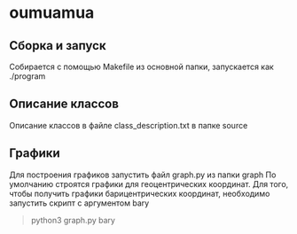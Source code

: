 # oumuamua

## Сборка и запуск
Собирается с помощью Makefile из основной папки, запускается как ./program

## Описание классов
Описание классов в файле class_description.txt в папке source

## Графики
Для построения графиков запустить файл graph.py из папки graph
По умолчанию строятся графики для геоцентрических координат. Для того, чтобы получить графики барицентрических координат, необходимо запустить скрипт с аргументом bary
> python3 graph.py bary